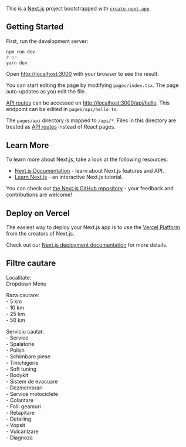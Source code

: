 This is a [Next.js](https://nextjs.org/) project bootstrapped with [`create-next-app`](https://github.com/vercel/next.js/tree/canary/packages/create-next-app).

## Getting Started

First, run the development server:

```bash
npm run dev
# or
yarn dev
```

Open [http://localhost:3000](http://localhost:3000) with your browser to see the result.

You can start editing the page by modifying `pages/index.tsx`. The page auto-updates as you edit the file.

[API routes](https://nextjs.org/docs/api-routes/introduction) can be accessed on [http://localhost:3000/api/hello](http://localhost:3000/api/hello). This endpoint can be edited in `pages/api/hello.ts`.

The `pages/api` directory is mapped to `/api/*`. Files in this directory are treated as [API routes](https://nextjs.org/docs/api-routes/introduction) instead of React pages.

## Learn More

To learn more about Next.js, take a look at the following resources:

- [Next.js Documentation](https://nextjs.org/docs) - learn about Next.js features and API.
- [Learn Next.js](https://nextjs.org/learn) - an interactive Next.js tutorial.

You can check out [the Next.js GitHub repository](https://github.com/vercel/next.js/) - your feedback and contributions are welcome!

## Deploy on Vercel

The easiest way to deploy your Next.js app is to use the [Vercel Platform](https://vercel.com/new?utm_medium=default-template&filter=next.js&utm_source=create-next-app&utm_campaign=create-next-app-readme) from the creators of Next.js.

Check out our [Next.js deployment documentation](https://nextjs.org/docs/deployment) for more details.

## Filtre cautare

Localitate:  
	Dropdown Menu  

Raza cautare:  
	- 5 km  
	- 10 km  
	- 25 km  
	- 50 km  

Serviciu cautat:  
	- Service  
	- Spalatorie  
	- Polish  
	- Schimbare piese  
	- Tinichigerie  
	- Soft tuning  
	- Bodykit  
	- Sistem de evacuare  
	- Dezmembrari  
	- Service motociclete  
	- Colantare  
	- Folii geamuri  
	- Retapitare  
	- Detailing  
	- Vopsit  
	- Vulcanizare  
	- Diagnoza  